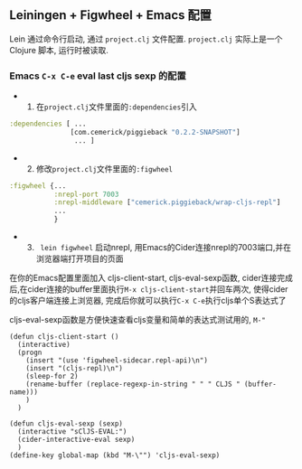 
Leiningen + Figwheel + Emacs 配置
----

Lein 通过命令行启动, 通过 `project.clj` 文件配置.
`project.clj` 实际上是一个 Clojure 脚本, 运行时被读取.

### Emacs `C-x C-e` eval last cljs sexp 的配置
* 1. 在`project.clj`文件里面的`:dependencies`引入
```clojure
:dependencies [ ...
               [com.cemerick/piggieback "0.2.2-SNAPSHOT"]
                ... ]

```
* 2. 修改`project.clj`文件里面的`:figwheel`
```clojure
:figwheel {...
           :nrepl-port 7003
           :nrepl-middleware ["cemerick.piggieback/wrap-cljs-repl"]
           ...
           }
```

* 3. ` lein figwheel` 启动nrepl, 用Emacs的Cider连接nrepl的7003端口,并在浏览器端打开项目的页面

在你的Emacs配置里面加入 cljs-client-start, cljs-eval-sexp函数, cider连接完成后,在cider连接的buffer里面执行`M-x cljs-client-start`并回车两次, 使得cider的cljs客户端连接上浏览器, 完成后你就可以执行`C-x C-e`执行cljs单个S表达式了 

cljs-eval-sexp函数是方便快速查看cljs变量和简单的表达式测试用的, ` M-" `
```emacs-lisp
(defun cljs-client-start ()
  (interactive)
  (progn
    (insert "(use 'figwheel-sidecar.repl-api)\n")
    (insert "(cljs-repl)\n")
    (sleep-for 2)
    (rename-buffer (replace-regexp-in-string " " " CLJS " (buffer-name)))
    )
  )

(defun cljs-eval-sexp (sexp)
  (interactive "sClJS-EVAL:")
  (cider-interactive-eval sexp)
  )
(define-key global-map (kbd "M-\"") 'cljs-eval-sexp)

```

